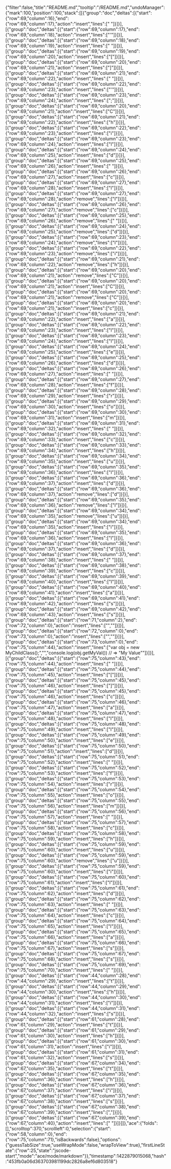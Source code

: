 {"filter":false,"title":"README.md","tooltip":"/README.md","undoManager":{"mark":100,"position":100,"stack":[[{"group":"doc","deltas":[{"start":{"row":69,"column":16},"end":{"row":69,"column":17},"action":"insert","lines":[" "]}]}],[{"group":"doc","deltas":[{"start":{"row":69,"column":17},"end":{"row":69,"column":18},"action":"insert","lines":["'"]}]}],[{"group":"doc","deltas":[{"start":{"row":69,"column":18},"end":{"row":69,"column":19},"action":"insert","lines":[" "]}]}],[{"group":"doc","deltas":[{"start":{"row":69,"column":19},"end":{"row":69,"column":20},"action":"insert","lines":["["]}]}],[{"group":"doc","deltas":[{"start":{"row":69,"column":20},"end":{"row":69,"column":21},"action":"insert","lines":["]"]}]}],[{"group":"doc","deltas":[{"start":{"row":69,"column":21},"end":{"row":69,"column":22},"action":"insert","lines":[" "]}]}],[{"group":"doc","deltas":[{"start":{"row":69,"column":22},"end":{"row":69,"column":23},"action":"insert","lines":["'"]}]}],[{"group":"doc","deltas":[{"start":{"row":69,"column":23},"end":{"row":69,"column":24},"action":"insert","lines":[";"]}]}],[{"group":"doc","deltas":[{"start":{"row":69,"column":20},"end":{"row":69,"column":21},"action":"insert","lines":["C"]}]}],[{"group":"doc","deltas":[{"start":{"row":69,"column":21},"end":{"row":69,"column":22},"action":"insert","lines":["h"]}]}],[{"group":"doc","deltas":[{"start":{"row":69,"column":22},"end":{"row":69,"column":23},"action":"insert","lines":["i"]}]}],[{"group":"doc","deltas":[{"start":{"row":69,"column":23},"end":{"row":69,"column":24},"action":"insert","lines":["l"]}]}],[{"group":"doc","deltas":[{"start":{"row":69,"column":24},"end":{"row":69,"column":25},"action":"insert","lines":["d"]}]}],[{"group":"doc","deltas":[{"start":{"row":69,"column":25},"end":{"row":69,"column":26},"action":"insert","lines":[" "]}]}],[{"group":"doc","deltas":[{"start":{"row":69,"column":26},"end":{"row":69,"column":27},"action":"insert","lines":["c"]}]}],[{"group":"doc","deltas":[{"start":{"row":69,"column":27},"end":{"row":69,"column":28},"action":"insert","lines":["l"]}]}],[{"group":"doc","deltas":[{"start":{"row":69,"column":27},"end":{"row":69,"column":28},"action":"remove","lines":["l"]}]}],[{"group":"doc","deltas":[{"start":{"row":69,"column":26},"end":{"row":69,"column":27},"action":"remove","lines":["c"]}]}],[{"group":"doc","deltas":[{"start":{"row":69,"column":25},"end":{"row":69,"column":26},"action":"remove","lines":[" "]}]}],[{"group":"doc","deltas":[{"start":{"row":69,"column":24},"end":{"row":69,"column":25},"action":"remove","lines":["d"]}]}],[{"group":"doc","deltas":[{"start":{"row":69,"column":23},"end":{"row":69,"column":24},"action":"remove","lines":["l"]}]}],[{"group":"doc","deltas":[{"start":{"row":69,"column":22},"end":{"row":69,"column":23},"action":"remove","lines":["i"]}]}],[{"group":"doc","deltas":[{"start":{"row":69,"column":21},"end":{"row":69,"column":22},"action":"remove","lines":["h"]}]}],[{"group":"doc","deltas":[{"start":{"row":69,"column":20},"end":{"row":69,"column":21},"action":"remove","lines":["C"]}]}],[{"group":"doc","deltas":[{"start":{"row":69,"column":20},"end":{"row":69,"column":21},"action":"insert","lines":["C"]}]}],[{"group":"doc","deltas":[{"start":{"row":69,"column":20},"end":{"row":69,"column":21},"action":"remove","lines":["C"]}]}],[{"group":"doc","deltas":[{"start":{"row":69,"column":20},"end":{"row":69,"column":21},"action":"insert","lines":["c"]}]}],[{"group":"doc","deltas":[{"start":{"row":69,"column":21},"end":{"row":69,"column":22},"action":"insert","lines":["a"]}]}],[{"group":"doc","deltas":[{"start":{"row":69,"column":22},"end":{"row":69,"column":23},"action":"insert","lines":["l"]}]}],[{"group":"doc","deltas":[{"start":{"row":69,"column":23},"end":{"row":69,"column":24},"action":"insert","lines":["l"]}]}],[{"group":"doc","deltas":[{"start":{"row":69,"column":24},"end":{"row":69,"column":25},"action":"insert","lines":["e"]}]}],[{"group":"doc","deltas":[{"start":{"row":69,"column":25},"end":{"row":69,"column":26},"action":"insert","lines":["d"]}]}],[{"group":"doc","deltas":[{"start":{"row":69,"column":26},"end":{"row":69,"column":27},"action":"insert","lines":[" "]}]}],[{"group":"doc","deltas":[{"start":{"row":69,"column":27},"end":{"row":69,"column":28},"action":"insert","lines":["f"]}]}],[{"group":"doc","deltas":[{"start":{"row":69,"column":28},"end":{"row":69,"column":29},"action":"insert","lines":["r"]}]}],[{"group":"doc","deltas":[{"start":{"row":69,"column":29},"end":{"row":69,"column":30},"action":"insert","lines":["o"]}]}],[{"group":"doc","deltas":[{"start":{"row":69,"column":30},"end":{"row":69,"column":31},"action":"insert","lines":["m"]}]}],[{"group":"doc","deltas":[{"start":{"row":69,"column":31},"end":{"row":69,"column":32},"action":"insert","lines":[" "]}]}],[{"group":"doc","deltas":[{"start":{"row":69,"column":32},"end":{"row":69,"column":33},"action":"insert","lines":["c"]}]}],[{"group":"doc","deltas":[{"start":{"row":69,"column":33},"end":{"row":69,"column":34},"action":"insert","lines":["h"]}]}],[{"group":"doc","deltas":[{"start":{"row":69,"column":34},"end":{"row":69,"column":35},"action":"insert","lines":["u"]}]}],[{"group":"doc","deltas":[{"start":{"row":69,"column":35},"end":{"row":69,"column":36},"action":"insert","lines":["l"]}]}],[{"group":"doc","deltas":[{"start":{"row":69,"column":36},"end":{"row":69,"column":37},"action":"insert","lines":["d"]}]}],[{"group":"doc","deltas":[{"start":{"row":69,"column":36},"end":{"row":69,"column":37},"action":"remove","lines":["d"]}]}],[{"group":"doc","deltas":[{"start":{"row":69,"column":35},"end":{"row":69,"column":36},"action":"remove","lines":["l"]}]}],[{"group":"doc","deltas":[{"start":{"row":69,"column":34},"end":{"row":69,"column":35},"action":"remove","lines":["u"]}]}],[{"group":"doc","deltas":[{"start":{"row":69,"column":34},"end":{"row":69,"column":35},"action":"insert","lines":["i"]}]}],[{"group":"doc","deltas":[{"start":{"row":69,"column":35},"end":{"row":69,"column":36},"action":"insert","lines":["l"]}]}],[{"group":"doc","deltas":[{"start":{"row":69,"column":36},"end":{"row":69,"column":37},"action":"insert","lines":["d"]}]}],[{"group":"doc","deltas":[{"start":{"row":69,"column":37},"end":{"row":69,"column":38},"action":"insert","lines":[" "]}]}],[{"group":"doc","deltas":[{"start":{"row":69,"column":38},"end":{"row":69,"column":39},"action":"insert","lines":["c"]}]}],[{"group":"doc","deltas":[{"start":{"row":69,"column":39},"end":{"row":69,"column":40},"action":"insert","lines":["l"]}]}],[{"group":"doc","deltas":[{"start":{"row":69,"column":40},"end":{"row":69,"column":41},"action":"insert","lines":["a"]}]}],[{"group":"doc","deltas":[{"start":{"row":69,"column":41},"end":{"row":69,"column":42},"action":"insert","lines":["s"]}]}],[{"group":"doc","deltas":[{"start":{"row":69,"column":42},"end":{"row":69,"column":43},"action":"insert","lines":["s"]}]}],[{"group":"doc","deltas":[{"start":{"row":71,"column":2},"end":{"row":72,"column":0},"action":"insert","lines":["",""]}]}],[{"group":"doc","deltas":[{"start":{"row":72,"column":0},"end":{"row":73,"column":0},"action":"insert","lines":["",""]}]}],[{"group":"doc","deltas":[{"start":{"row":73,"column":0},"end":{"row":75,"column":44},"action":"insert","lines":["var obj = new MyChildClass();","","console.log(obj.getMyVal()) // => \"My Value\""]}]}],[{"group":"doc","deltas":[{"start":{"row":75,"column":43},"end":{"row":75,"column":44},"action":"insert","lines":[" "]}]}],[{"group":"doc","deltas":[{"start":{"row":75,"column":44},"end":{"row":75,"column":45},"action":"insert","lines":["["]}]}],[{"group":"doc","deltas":[{"start":{"row":75,"column":45},"end":{"row":75,"column":46},"action":"insert","lines":["]"]}]}],[{"group":"doc","deltas":[{"start":{"row":75,"column":45},"end":{"row":75,"column":46},"action":"insert","lines":["c"]}]}],[{"group":"doc","deltas":[{"start":{"row":75,"column":46},"end":{"row":75,"column":47},"action":"insert","lines":["a"]}]}],[{"group":"doc","deltas":[{"start":{"row":75,"column":47},"end":{"row":75,"column":48},"action":"insert","lines":["l"]}]}],[{"group":"doc","deltas":[{"start":{"row":75,"column":48},"end":{"row":75,"column":49},"action":"insert","lines":["l"]}]}],[{"group":"doc","deltas":[{"start":{"row":75,"column":49},"end":{"row":75,"column":50},"action":"insert","lines":["e"]}]}],[{"group":"doc","deltas":[{"start":{"row":75,"column":50},"end":{"row":75,"column":51},"action":"insert","lines":["d"]}]}],[{"group":"doc","deltas":[{"start":{"row":75,"column":51},"end":{"row":75,"column":52},"action":"insert","lines":[" "]}]}],[{"group":"doc","deltas":[{"start":{"row":75,"column":52},"end":{"row":75,"column":53},"action":"insert","lines":["f"]}]}],[{"group":"doc","deltas":[{"start":{"row":75,"column":53},"end":{"row":75,"column":54},"action":"insert","lines":["r"]}]}],[{"group":"doc","deltas":[{"start":{"row":75,"column":54},"end":{"row":75,"column":55},"action":"insert","lines":["o"]}]}],[{"group":"doc","deltas":[{"start":{"row":75,"column":55},"end":{"row":75,"column":56},"action":"insert","lines":["m"]}]}],[{"group":"doc","deltas":[{"start":{"row":75,"column":56},"end":{"row":75,"column":57},"action":"insert","lines":[" "]}]}],[{"group":"doc","deltas":[{"start":{"row":75,"column":57},"end":{"row":75,"column":58},"action":"insert","lines":["c"]}]}],[{"group":"doc","deltas":[{"start":{"row":75,"column":58},"end":{"row":75,"column":59},"action":"insert","lines":["h"]}]}],[{"group":"doc","deltas":[{"start":{"row":75,"column":59},"end":{"row":75,"column":60},"action":"insert","lines":["u"]}]}],[{"group":"doc","deltas":[{"start":{"row":75,"column":59},"end":{"row":75,"column":60},"action":"remove","lines":["u"]}]}],[{"group":"doc","deltas":[{"start":{"row":75,"column":59},"end":{"row":75,"column":60},"action":"insert","lines":["i"]}]}],[{"group":"doc","deltas":[{"start":{"row":75,"column":60},"end":{"row":75,"column":61},"action":"insert","lines":["l"]}]}],[{"group":"doc","deltas":[{"start":{"row":75,"column":61},"end":{"row":75,"column":62},"action":"insert","lines":["d"]}]}],[{"group":"doc","deltas":[{"start":{"row":75,"column":62},"end":{"row":75,"column":63},"action":"insert","lines":[" "]}]}],[{"group":"doc","deltas":[{"start":{"row":75,"column":63},"end":{"row":75,"column":64},"action":"insert","lines":["c"]}]}],[{"group":"doc","deltas":[{"start":{"row":75,"column":64},"end":{"row":75,"column":65},"action":"insert","lines":["l"]}]}],[{"group":"doc","deltas":[{"start":{"row":75,"column":65},"end":{"row":75,"column":66},"action":"insert","lines":["a"]}]}],[{"group":"doc","deltas":[{"start":{"row":75,"column":66},"end":{"row":75,"column":67},"action":"insert","lines":["s"]}]}],[{"group":"doc","deltas":[{"start":{"row":75,"column":67},"end":{"row":75,"column":68},"action":"insert","lines":["s"]}]}],[{"group":"doc","deltas":[{"start":{"row":75,"column":69},"end":{"row":75,"column":70},"action":"insert","lines":[" "]}]}],[{"group":"doc","deltas":[{"start":{"row":44,"column":28},"end":{"row":44,"column":29},"action":"insert","lines":["t"]}]}],[{"group":"doc","deltas":[{"start":{"row":44,"column":29},"end":{"row":44,"column":30},"action":"insert","lines":["h"]}]}],[{"group":"doc","deltas":[{"start":{"row":44,"column":30},"end":{"row":44,"column":31},"action":"insert","lines":["i"]}]}],[{"group":"doc","deltas":[{"start":{"row":44,"column":31},"end":{"row":44,"column":32},"action":"insert","lines":["s"]}]}],[{"group":"doc","deltas":[{"start":{"row":61,"column":28},"end":{"row":61,"column":29},"action":"insert","lines":["t"]}]}],[{"group":"doc","deltas":[{"start":{"row":61,"column":29},"end":{"row":61,"column":30},"action":"insert","lines":["h"]}]}],[{"group":"doc","deltas":[{"start":{"row":61,"column":30},"end":{"row":61,"column":31},"action":"insert","lines":["i"]}]}],[{"group":"doc","deltas":[{"start":{"row":61,"column":31},"end":{"row":61,"column":32},"action":"insert","lines":["s"]}]}],[{"group":"doc","deltas":[{"start":{"row":67,"column":34},"end":{"row":67,"column":35},"action":"insert","lines":["t"]}]}],[{"group":"doc","deltas":[{"start":{"row":67,"column":35},"end":{"row":67,"column":36},"action":"insert","lines":["h"]}]}],[{"group":"doc","deltas":[{"start":{"row":67,"column":36},"end":{"row":67,"column":37},"action":"insert","lines":["i"]}]}],[{"group":"doc","deltas":[{"start":{"row":67,"column":37},"end":{"row":67,"column":38},"action":"insert","lines":["s"]}]}],[{"group":"doc","deltas":[{"start":{"row":67,"column":38},"end":{"row":67,"column":39},"action":"insert","lines":[","]}]}],[{"group":"doc","deltas":[{"start":{"row":67,"column":39},"end":{"row":67,"column":40},"action":"insert","lines":[" "]}]}]]},"ace":{"folds":[],"scrolltop":370,"scrollleft":0,"selection":{"start":{"row":58,"column":0},"end":{"row":75,"column":71},"isBackwards":false},"options":{"guessTabSize":true,"useWrapMode":false,"wrapToView":true},"firstLineState":{"row":25,"state":"jscode-start","mode":"ace/mode/markdown"}},"timestamp":1422879015068,"hash":"453fb0a06d363703981199dc2826a8ef6d803518"}